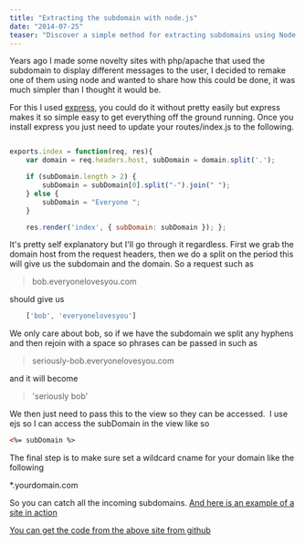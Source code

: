 ```yaml
---
title: "Extracting the subdomain with node.js"
date: "2014-07-25"
teaser: "Discover a simple method for extracting subdomains using Node.js and Express. Follow a step-by-step guide to handle subdomains in server requests, splitting and formatting them for further use. Witness how this technique can be applied to customize user experiences based on their subdomains and gain a deeper understanding of the code implementation."
---
```


Years ago I made some novelty sites with php/apache that used the subdomain to display different messages to the user, I decided to remake one of them using node and wanted to share how this could be done, it was much simpler than I thought it would be.

For this I used [express](http://expressjs.com/), you could do it without pretty easily but express makes it so simple easy to get everything off the ground running. Once you install express you just need to update your routes/index.js to the following.

```javascript

exports.index = function(req, res){
    var domain = req.headers.host, subDomain = domain.split('.');

    if (subDomain.length > 2) {
        subDomain = subDomain[0].split("-").join(" ");
    } else {
        subDomain = "Everyone ";
    }

    res.render('index', { subDomain: subDomain }); };
```

It's pretty self explanatory but I'll go through it regardless. First we grab the domain host from the request headers, then we do a split on the period this will give us the subdomain and the domain. So a request such as

> bob.everyonelovesyou.com

should give us

```javascript
    ['bob', 'everyonelovesyou']
```

We only care about bob, so if we have the subdomain we split any hyphens and then rejoin with a space so phrases can be passed in such as

> seriously-bob.everyonelovesyou.com

and it will become

> 'seriously bob'

We then just need to pass this to the view so they can be accessed.  I use ejs so I can access the subDomain in the view like so

```html
<%= subDomain %>
```

The final step is to make sure set a wildcard cname for your domain like the following

*.yourdomain.com

So you can catch all the incoming subdomains. [And here is an example of a site in action](http://some-text.fuckinghatesyou.com)

[You can get the code from the above site from github](https://github.com/loktar00/effinhatesyou)

